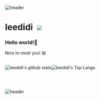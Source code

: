 ![header](https://capsule-render.vercel.app/api?type=waving&color=gradient&customColorList=14&height=200&section=header&text=ledidi's%20Github&fontSize=40)
# leedidi&nbsp; <a href="https://hits.seeyoufarm.com"><img src="https://hits.seeyoufarm.com/api/count/incr/badge.svg?url=https%3A%2F%2Fgithub.com%2Fleedidi&count_bg=%23D099F1&title_bg=%23555555&icon=&icon_color=%23E7E7E7&title=hits&edge_flat=false"/></a>

### Hello world!👋
Nice to meet you! 😄 
<br><br>

![leedidi's github stats](https://github-readme-stats.vercel.app/api?username=leedidi&show_icons=true&theme=dracula)![leedidi's Top Langs](https://github-readme-stats.vercel.app/api/top-langs?username=leedidi&layout=compact&theme=dracula)

<br>


<!--
**leedidi/leedidi** is a ✨ _special_ ✨ repository because its `README.md` (this file) appears on your GitHub profile.

Here are some ideas to get you started:

- 🔭 I’m currently working on ...
- 🌱 I’m currently learning ...
- 👯 I’m looking to collaborate on ...
- 🤔 I’m looking for help with ...
- 💬 Ask me about ...
- 📫 How to reach me: ...
- 😄 Pronouns: ...
- ⚡ Fun fact: ...
-->
<br>

![header](https://capsule-render.vercel.app/api?type=soft&color=gradient&&customColorList=14&height=100&section=header)
